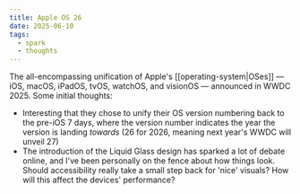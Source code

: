 ```yaml
---
title: Apple OS 26
date: 2025-06-10
tags:
  - spark
  - thoughts
---
```

The all-encompassing unification of Apple's [[operating-system|OSes]] — iOS, macOS, iPadOS, tvOS, watchOS, and visionOS — announced in WWDC 2025. Some initial thoughts:

- Interesting that they chose to unify their OS version numbering back to the pre-iOS 7 days, where the version number indicates the year the version is landing _towards_ (26 for 2026, meaning next year's WWDC will unveil 27)
- The introduction of the Liquid Glass design has sparked a lot of debate online, and I've been personally on the fence about how things look. Should accessibility really take a small step back for 'nice' visuals? How will this affect the devices' performance?